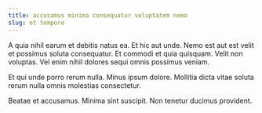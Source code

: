 ```yaml
---
title: accusamus minima consequatur voluptatem nemo
slug: et tempore
---
```


A quia nihil earum et debitis natus ea. Et hic aut unde. Nemo est aut est velit et possimus soluta consequatur. Et commodi et quia quisquam. Velit non voluptas. Vel enim nihil dolores sequi omnis possimus veniam.

Et qui unde porro rerum nulla. Minus ipsum dolore. Mollitia dicta vitae soluta rerum nulla omnis molestias consectetur.

Beatae et accusamus. Minima sint suscipit. Non tenetur ducimus provident.
